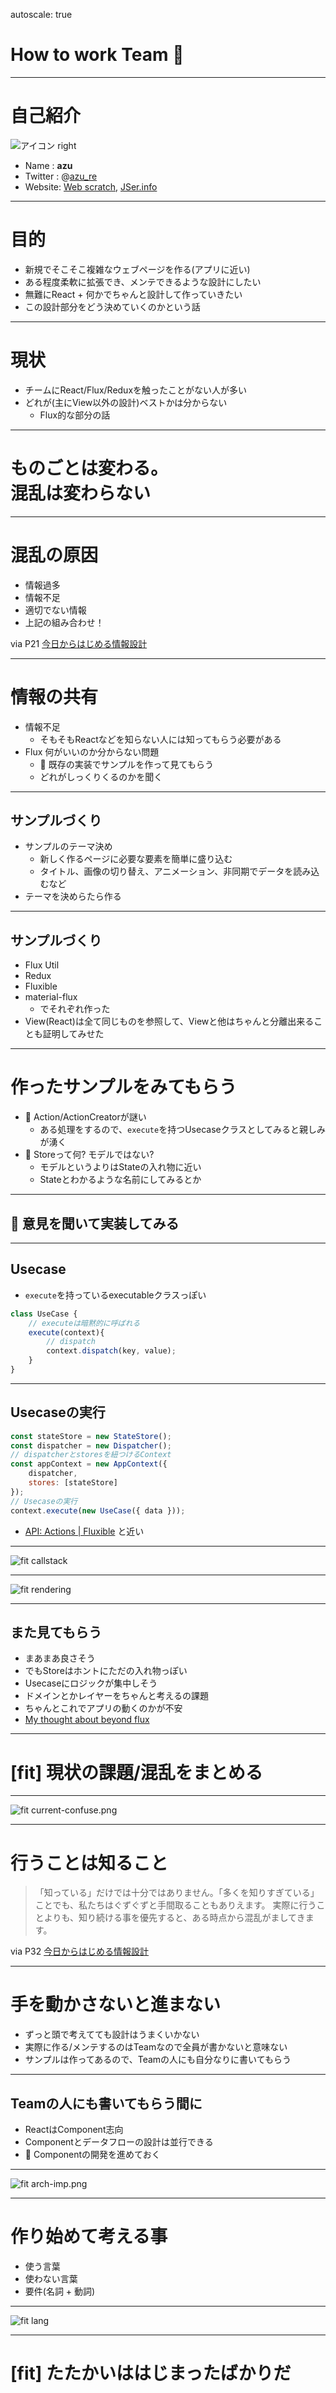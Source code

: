 autoscale: true

# How to work Team :balloon:

----

# 自己紹介

![アイコン right](https://github.com/azu.png)

- Name : **azu**
- Twitter : @[azu_re](https://twitter.com/azu_re)
- Website: [Web scratch], [JSer.info]

[Web scratch]: http://efcl.info/ "Web scratch"
[JSer.info]: http://jser.info/ "JSer.info"

----

# 目的

- 新規でそこそこ複雑なウェブページを作る(アプリに近い)
- ある程度柔軟に拡張でき、メンテできるような設計にしたい
- 無難にReact + 何かでちゃんと設計して作っていきたい
- この設計部分をどう決めていくのかという話

----

# 現状

- チームにReact/Flux/Reduxを触ったことがない人が多い
- どれが(主にView以外の設計)ベストかは分からない
	- Flux的な部分の話

----

# ものごとは変わる。<br>混乱は変わらない

----

# 混乱の原因

- 情報過多
- 情報不足
- 適切でない情報
- 上記の組み合わせ！

via P21 [今日からはじめる情報設計](http://www.amazon.co.jp/dp/4802510012/ "今日からはじめる情報設計")

-----

# 情報の共有

- 情報不足 
	- そもそもReactなどを知らない人には知ってもらう必要がある
- Flux 何がいいのか分からない問題
	- :triangular_flag_on_post:  既存の実装でサンプルを作って見てもらう
	- どれがしっくりくるのかを聞く


----

## サンプルづくり

- サンプルのテーマ決め
	- 新しく作るページに必要な要素を簡単に盛り込む
	- タイトル、画像の切り替え、アニメーション、非同期でデータを読み込むなど
- テーマを決めらたら作る


-----


## サンプルづくり


- Flux Util
- Redux
- Fluxible
- material-flux
	- でそれぞれ作った
- View(React)は全て同じものを参照して、Viewと他はちゃんと分離出来ることも証明してみせた

----

# 作ったサンプルをみてもらう

- :thought_balloon: Action/ActionCreatorが謎い
	- ある処理をするので、`execute`を持つUsecaseクラスとしてみると親しみが湧く
- :thought_balloon: Storeって何? モデルではない?
	- モデルというよりはStateの入れ物に近い
	- Stateとわかるような名前にしてみるとか

----

## :triangular_flag_on_post: 意見を聞いて実装してみる


-----

## Usecase

- `execute`を持っているexecutableクラスっぽい

```js
class UseCase {
    // executeは暗黙的に呼ばれる
    execute(context){
        // dispatch
        context.dispatch(key, value);
    }
}
```

-----

## Usecaseの実行

```js
const stateStore = new StateStore();
const dispatcher = new Dispatcher();
// dispatcherとstoresを紐つけるContext
const appContext = new AppContext({
    dispatcher,
    stores: [stateStore]
});
// Usecaseの実行
context.execute(new UseCase({ data }));
```


- [API: Actions | Fluxible](http://fluxible.io/api/actions.html "API: Actions | Fluxible") と近い

-----

![fit callstack](./img/callstack.png)


-----

![fit rendering](./img/rendering.png)


-----

## また見てもらう

- まあまあ良さそう
- でもStoreはホントにただの入れ物っぽい
- Usecaseにロジックが集中しそう
- ドメインとかレイヤーをちゃんと考えるの課題
- ちゃんとこれでアプリの動くのかが不安
- [My thought about beyond flux](http://www.slideshare.net/saneyuki/my-thoughy-about-beyond-flux "My thought about beyond flux")

-----

# [fit] 現状の課題/混乱をまとめる

-----

![fit current-confuse.png](img/current-confuse.png)


----

# 行うことは知ること

>「知っている」だけでは十分ではありません。「多くを知りすぎている」ことでも、私たちはぐずぐずと手間取ることもありえます。 
> 実際に行うことよりも、知り続ける事を優先すると、ある時点から混乱がましてきます。

via P32 [今日からはじめる情報設計](http://www.amazon.co.jp/dp/4802510012/ "今日からはじめる情報設計")

----

# 手を動かさないと進まない

- ずっと頭で考えてても設計はうまくいかない
- 実際に作る/メンテするのはTeamなので全員が書かないと意味ない
- サンプルは作ってあるので、Teamの人にも自分なりに書いてもらう

----

## Teamの人にも書いてもらう間に

- ReactはComponent志向
- Componentとデータフローの設計は並行できる
- :triangular_flag_on_post:  Componentの開発を進めておく

-----


![fit arch-imp.png](img/arch-imp.png)


-----

# 作り始めて考える事

- 使う言葉
- 使わない言葉
- 要件(名詞 + 動詞)

-----

![fit lang](img/lang.png)

-----

# [fit] たたかいははじまったばかりだ